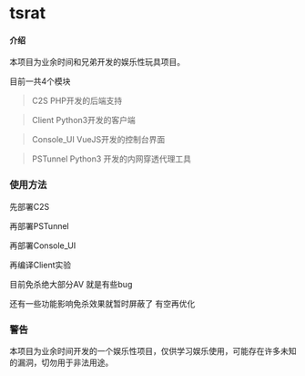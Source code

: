 # tsrat
#### 介绍
本项目为业余时间和兄弟开发的娱乐性玩具项目。

目前一共4个模块

> C2S PHP开发的后端支持

> Client Python3开发的客户端

> Console_UI VueJS开发的控制台界面

> PSTunnel Python3 开发的内网穿透代理工具

### 使用方法

先部署C2S

再部署PSTunnel

再部署Console_UI

再编译Client实验

目前免杀绝大部分AV 就是有些bug

还有一些功能影响免杀效果就暂时屏蔽了 有空再优化

### 警告
本项目为业余时间开发的一个娱乐性项目，仅供学习娱乐使用，可能存在许多未知的漏洞，切勿用于非法用途。
